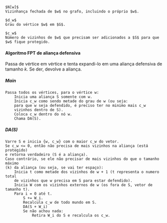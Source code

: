 	$N[w]$
	Vizinhança fechada de $w$ no grafo, incluindo o próprio $w$.

	$d_w​$
	Grau do vértice $w$ em $G$.

	$c_w$
	Número de vizinhos de $w$ que precisam ser adicionados a $S$ para que $w$ fique protegido.



#### Algoritmo FPT de aliança defensiva

Passa de vértice em vértice e tenta expandi-lo em uma aliança defensiva de tamanho $k$. Se der, devolve a aliança.

##### $Main$
	Passa todos os vértices, para o vértice w:
		Inicia uma aliança S somente com w.
		Inicia c_w como sendo metade do grau de w (ou seja: 
		para que w seja defendido, é preciso ter no minimo mais c_w 
		vizinhos dentro de S).
		Coloca c_w dentro do nó w.
		Chama DA(S).

##### $DA(S)$
	Varre S e inicia {w, c_w} com o maior c_w do vetor.
	Se c_w <= 0, então não precisa de mais vizinhos na aliança (está protegido)
	e retorna verdadeiro (S é a aliança).
	Caso contrário, se ele não precisar de mais vizinhos do que o tamanho máximo
	(k) da aliança (ou seja, se vai ter espaço):
		Inicia t como metade dos vizinhos de w + 1 (t representa o numero total
		de vizinhos que w precisa em S para estar defendido).
		Inicia W com os vizinhos externos de w (os fora de S, vetor de tamanho t).
		Para i = 0 até t.
			S += W_i.
			Recalcula c_w de todo mundo em S.
			DA(S + W_i)
			Se não achou nada:
				Retira W_i do S e recalcula os c_w.
